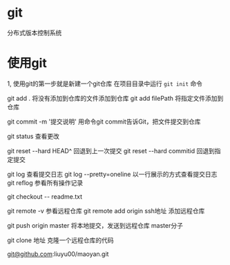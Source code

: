 # git
分布式版本控制系统

# 使用git

1, 使用git的第一步就是新建一个git仓库 
在项目目录中运行 `git init` 命令
 
git add .  将没有添加到仓库的文件添加到仓库
git add filePath 将指定文件添加到仓库

git commit -m '提交说明'  用命令git commit告诉Git，把文件提交到仓库

git status  查看更改

git reset --hard HEAD^ 回退到上一次提交
git reset --hard commitid 回退到指定提交

git log 查看提交日志
git log --pretty=oneline  以一行展示的方式查看提交日志
git reflog 参看所有操作记录

git checkout -- readme.txt 

git remote -v 参看远程仓库
git remote add origin ssh地址 添加远程仓库

git push origin master 将本地提交，发送到远程仓库 master分子

git clone 地址  克隆一个远程仓库的代码

git@github.com:liuyu00/maoyan.git

